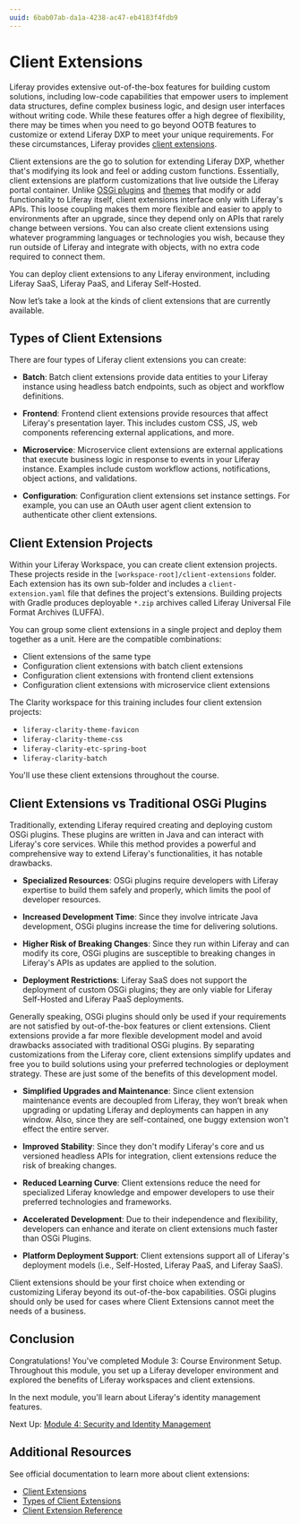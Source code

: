 ```yaml
---
uuid: 6bab07ab-da1a-4238-ac47-eb4183f4fdb9
---
```

# Client Extensions
<!--TASK: Rename Article-->

Liferay provides extensive out-of-the-box features for building custom solutions, including low-code capabilities that empower users to implement data structures, define complex business logic, and design user interfaces without writing code. While these features offer a high degree of flexibility, there may be times when you need to go beyond OOTB features to customize or extend Liferay DXP to meet your unique requirements. For these circumstances, Liferay provides [client extensions](https://learn.liferay.com/w/dxp/liferay-development/client-extensions).

Client extensions are the go to solution for extending Liferay DXP, whether that's modifying its look and feel or adding custom functions. Essentially, client extensions are platform customizations that live outside the Liferay portal container. Unlike [OSGi plugins](https://learn.liferay.com/w/dxp/liferay-development/liferay-internals/fundamentals/module-projects) and [themes](https://learn.liferay.com/w/dxp/liferay-development/customizing-liferays-look-and-feel/themes) that modify or add functionality to Liferay itself, client extensions interface only with Liferay's APIs. This loose coupling makes them more flexible and easier to apply to environments after an upgrade, since they depend only on APIs that rarely change between versions. You can also create client extensions using whatever programming languages or technologies you wish, because they run outside of Liferay and integrate with objects, with no extra code required to connect them.

You can deploy client extensions to any Liferay environment, including Liferay SaaS, Liferay PaaS, and Liferay Self-Hosted.

<!--TASK: add diagram of how Client Extensions interface with Liferay-->

Now let’s take a look at the kinds of client extensions that are currently available.

## Types of Client Extensions

There are four types of Liferay client extensions you can create:

* **Batch**: Batch client extensions provide data entities to your Liferay instance using headless batch endpoints, such as object and workflow definitions.

* **Frontend**: Frontend client extensions provide resources that affect Liferay's presentation layer. This includes custom CSS, JS, web components referencing external applications, and more.

* **Microservice**: Microservice client extensions are external applications that execute business logic in response to events in your Liferay instance. Examples include custom workflow actions, notifications, object actions, and validations.

* **Configuration**: Configuration client extensions set instance settings. For example, you can use an OAuth user agent client extension to authenticate other client extensions.

## Client Extension Projects

Within your Liferay Workspace, you can create client extension projects. These projects reside in the `[workspace-root]/client-extensions` folder. Each extension has its own sub-folder and includes a `client-extension.yaml` file that defines the project's extensions. Building projects with Gradle produces deployable `*.zip` archives called Liferay Universal File Format Archives (LUFFA).

You can group some client extensions in a single project and deploy them together as a unit. Here are the compatible combinations:

* Client extensions of the same type
* Configuration client extensions with batch client extensions
* Configuration client extensions with frontend client extensions
* Configuration client extensions with microservice client extensions

<!--TASK: Add diagram showing valid groupings for client extensions may be helpful here-->

The Clarity workspace for this training includes four client extension projects:

* `liferay-clarity-theme-favicon`
* `liferay-clarity-theme-css`
* `liferay-clarity-etc-spring-boot`
* `liferay-clarity-batch`

You'll use these client extensions throughout the course.

## Client Extensions vs Traditional OSGi Plugins

Traditionally, extending Liferay required creating and deploying custom OSGi plugins. These plugins are written in Java and can interact with Liferay's core services. While this method provides a powerful and comprehensive way to extend Liferay's functionalities, it has notable drawbacks.

* **Specialized Resources**: OSGi plugins require developers with Liferay expertise to build them safely and properly, which limits the pool of developer resources.

* **Increased Development Time**: Since they involve intricate Java development, OSGi plugins increase the time for delivering solutions.

* **Higher Risk of Breaking Changes**: Since they run within Liferay and can modify its core, OSGi plugins are susceptible to breaking changes in Liferay's APIs as updates are applied to the solution.

* **Deployment Restrictions**: Liferay SaaS does not support the deployment of custom OSGi plugins; they are only viable for Liferay Self-Hosted and Liferay PaaS deployments.

Generally speaking, OSGi plugins should only be used if your requirements are not satisfied by out-of-the-box features or client extensions. Client extensions provide a far more flexible development model and avoid drawbacks associated with traditional OSGi plugins. By separating customizations from the Liferay core, client extensions simplify updates and free you to build solutions using your preferred technologies or deployment strategy. These are just some of the benefits of this development model.

* **Simplified Upgrades and Maintenance**: Since client extension maintenance events are decoupled from Liferay, they won’t break when upgrading or updating Liferay and deployments can happen in any window. Also, since they are self-contained, one buggy extension won't effect the entire server.

* **Improved Stability**: Since they don't modify Liferay's core and us versioned headless APIs for integration, client extensions reduce the risk of breaking changes.

* **Reduced Learning Curve**: Client extensions reduce the need for specialized Liferay knowledge and empower developers to use their preferred technologies and frameworks.

* **Accelerated Development**: Due to their independence and flexibility, developers can enhance and iterate on client extensions much faster than OSGi Plugins.

* **Platform Deployment Support**: Client extensions support all of Liferay's deployment models (i.e., Self-Hosted, Liferay PaaS, and Liferay SaaS).

Client extensions should be your first choice when extending or customizing Liferay beyond its out-of-the-box capabilities. OSGi plugins should only be used for cases where Client Extensions cannot meet the needs of a business.

## Conclusion

Congratulations! You've completed Module 3: Course Environment Setup. Throughout this module, you set up a Liferay developer environment and explored the benefits of Liferay workspaces and client extensions.

In the next module, you'll learn about Liferay's identity management features.

Next Up: [Module 4: Security and Identity Management](../module-4-security-and-identity-management.md)

## Additional Resources

See official documentation to learn more about client extensions:

* [Client Extensions](https://learn.liferay.com/w/dxp/liferay-development/client-extensions)
* [Types of Client Extensions](https://learn.liferay.com/w/dxp/liferay-development/client-extensions#types-of-client-extensions)
* [Client Extension Reference](https://learn.liferay.com/w/dxp/liferay-development/client-extensions/client-extension-reference)
